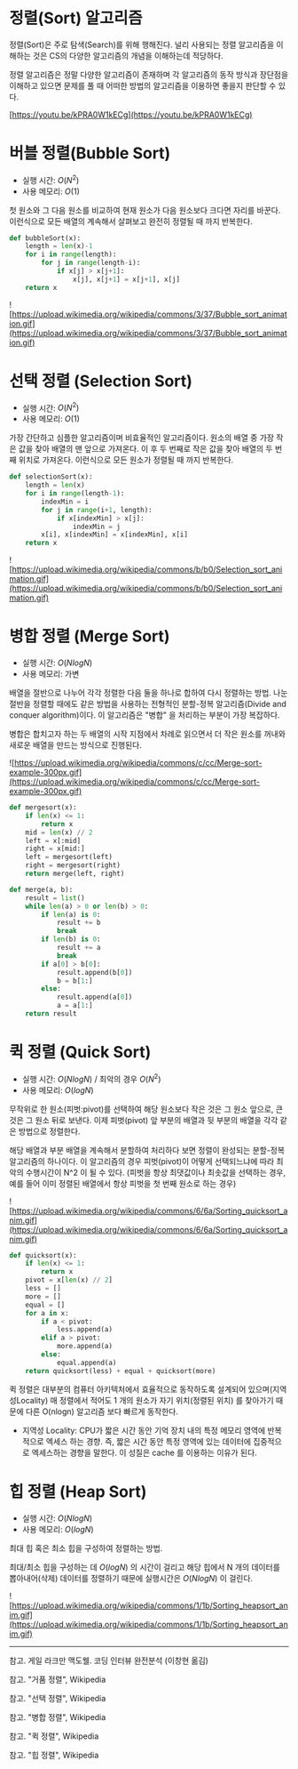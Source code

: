 # 정렬(Sort) 알고리즘

정렬(Sort)은 주로 탐색(Search)를 위해 행해진다. 널리 사용되는 정렬 알고리즘을 이해하는 것은 CS의 다양한 알고리즘의 개념을 이해하는데 적당하다.

정렬 알고리즘은 정말 다양한 알고리즘이 존재하며 각 알고리즘의 동작 방식과 장단점을 이해하고 있으면 문제를 풀 때 어떠한 방법의 알고리즘을 이용하면 좋을지 판단할 수 있다.

[https://youtu.be/kPRA0W1kECg](https://youtu.be/kPRA0W1kECg)

# 버블 정렬(Bubble Sort)

- 실행 시간: $O(N^2)$
- 사용 메모리: $O(1)$

첫 원소와 그 다음 원소를 비교하여 현재 원소가 다음 원소보다 크다면 자리를 바꾼다. 이런식으로 모든 배열의 계속해서 살펴보고 완전히 정렬될 때 까지 반복한다.

```python
def bubbleSort(x):
	length = len(x)-1
	for i in range(length):
		for j in range(length-i):
			if x[j] > x[j+1]:
				x[j], x[j+1] = x[j+1], x[j]
	return x
```

![https://upload.wikimedia.org/wikipedia/commons/3/37/Bubble_sort_animation.gif](https://upload.wikimedia.org/wikipedia/commons/3/37/Bubble_sort_animation.gif)

# 선택 정렬 (Selection Sort)

- 실행 시간: $O(N^2)$
- 사용 메모리: $O(1)$

가장 간단하고 심플한 알고리즘이며 비효율적인 알고리즘이다. 원소의 배열 중 가장 작은 값을 찾아 배열의 맨 앞으로 가져온다. 이 후 두 번째로 작은 값을 찾아 배열의 두 번째 위치로 가져온다. 이런식으로 모든 원소가 정렬될 때 까지 반복한다.

```python
def selectionSort(x):
	length = len(x)
	for i in range(length-1):
	    indexMin = i
		for j in range(i+1, length):
			if x[indexMin] > x[j]:
				indexMin = j
		x[i], x[indexMin] = x[indexMin], x[i]
	return x
```

![https://upload.wikimedia.org/wikipedia/commons/b/b0/Selection_sort_animation.gif](https://upload.wikimedia.org/wikipedia/commons/b/b0/Selection_sort_animation.gif)

# 병합 정렬 (Merge Sort)

- 실행 시간: $O(NlogN)$
- 사용 메모리: 가변

배열을 절반으로 나누어 각각 정렬한 다음 둘을 하나로 합하여 다시 정렬하는 방법. 나눈 절반을 정렬할 때에도 같은 방법을 사용하는 전형적인 분할-정복 알고리즘(Divide and conquer algorithm)이다. 이 알고리즘은 "병합"  을 처리하는 부분이 가장 복잡하다. 

병합은 합치고자 하는 두 배열의 시작 지점에서 차례로 읽으면서 더 작은 원소를 꺼내와 새로운 배열을 만드는 방식으로 진행된다. 

![https://upload.wikimedia.org/wikipedia/commons/c/cc/Merge-sort-example-300px.gif](https://upload.wikimedia.org/wikipedia/commons/c/cc/Merge-sort-example-300px.gif)

```python
def mergesort(x):
	if len(x) <= 1:
		return x
	mid = len(x) // 2
	left = x[:mid]
	right = x[mid:]
	left = mergesort(left)
	right = mergesort(right)
	return merge(left, right)

def merge(a, b):
	result = list()
	while len(a) > 0 or len(b) > 0:
		if len(a) is 0:
			result += b
			break
		if len(b) is 0:
			result += a
			break
		if a[0] > b[0]:
			result.append(b[0])
			b = b[1:]
		else:
			result.append(a[0])
			a = a[1:]
	return result
```

# 퀵 정렬 (Quick Sort)

- 실행 시간: $O(NlogN)$ / 최악의 경우 $O(N^2)$
- 사용 메모리: $O(logN)$

무작위로 한 원소(피벗:pivot)를 선택하여 해당 원소보다 작은 것은 그 원소 앞으로, 큰 것은 그 원소 뒤로 보낸다. 이제 피벗(pivot) 앞 부분의 배열과 뒷 부분의 배열을 각각 같은 방법으로 정렬한다. 

해당 배열과 부분 배열을 계속해서 분할하여 처리하다 보면 정렬이 완성되는 분할-정복 알고리즘의 하나이다. 이 알고리즘의 경우 피벗(pivot)이 어떻게 선택되느냐에 따라 최악의 수행시간이 N^2 이 될 수 있다. (피벗을 항상 최댓값이나 최솟값을 선택하는 경우, 예를 들어 이미 정렬된 배열에서 항상 피벗을 첫 번째 원소로 하는 경우)

![https://upload.wikimedia.org/wikipedia/commons/6/6a/Sorting_quicksort_anim.gif](https://upload.wikimedia.org/wikipedia/commons/6/6a/Sorting_quicksort_anim.gif)

```python
def quicksort(x):
    if len(x) <= 1:
        return x
    pivot = x[len(x) // 2]
    less = []
    more = []
    equal = []
    for a in x:
        if a < pivot:
            less.append(a)
        elif a > pivot:
            more.append(a)
        else:
            equal.append(a)
    return quicksort(less) + equal + quicksort(more)
```

퀵 정렬은 대부분의 컴퓨터 아키텍처에서 효율적으로 동작하도록 설계되어 있으며(지역성Locality) 매 정렬에서 적어도 1 개의 원소가 자기 위치(정렬된 위치) 를 찾아가기 때문에 다른 O(nlogn) 알고리즘 보다 빠르게 동작한다.

- 지역성 Locality: CPU가 짧은 시간 동안 기억 장치 내의 특정 메모리 영역에 반복적으로 엑세스 하는 경향. 즉, 짧은 시간 동안 특정 영역에 있는 데이터에 집중적으로 엑세스하는 경향을 말한다. 이 성질은 cache 를 이용하는 이유가 된다.

# 힙 정렬 (Heap Sort)

- 실행 시간: $O(NlogN)$
- 사용 메모리: $O(logN)$

최대 힙 혹은 최소 힙을 구성하여 정렬하는 방법. 

최대/최소 힙을 구성하는 데 $O(logN)$ 의 시간이 걸리고 해당 힙에서 N 개의 데이터를 뽑아내어(삭제) 데이터를 정렬하기 때문에 실행시간은 $O(NlogN)$ 이 걸린다.

![https://upload.wikimedia.org/wikipedia/commons/1/1b/Sorting_heapsort_anim.gif](https://upload.wikimedia.org/wikipedia/commons/1/1b/Sorting_heapsort_anim.gif)

---

참고. 게일 라크만 맥도웰. 코딩 인터뷰 완전분석 (이창현 옮김)

참고. "거품 정렬", Wikipedia

참고. "선택 정렬", Wikipedia

참고. "병합 정렬", Wikipedia

참고. "퀵 정렬", Wikipedia

참고. "힙 정렬", Wikipedia
